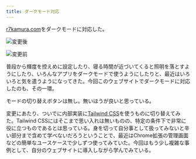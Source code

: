 ```yaml
---
title: ダークモード対応
---
```

[r7kamura.com](https://r7kamura.com/)をダークモードに対応した。

![](https://lh6.googleusercontent.com/Kpwn7ZHQMjccilPWa-CPAJze1aAzZqkBeKfqb6ffRudyQMAPs-FsbhXbaeQlOrG9EorAQ_wbUDIF968DEEI_TsV4Y4nLlsMOzQ6PjpVk91hRl6fk1RXMxFjuDo00U_gOYd80MisgEh8Vp-jfSfj8pQ "変更後")

![](https://lh6.googleusercontent.com/2UwPAZs4MYelfEcp4yjuN254W9RaX3US_GQhBIhi6B21cJFp18dpM2V2YUYxta7QzMOCK1yRr_XzuksysB6DohouoruWE-FYOFEzPqmQRO7LEMbh8O-V-VEH8Q0eTBjUjFmQnQ8PqhB3sdpzfXZOjw "変更前")

普段から輝度を控えめに設定したり、寝る時間が近づいてくると照明を落とすようにしたり、いろんなアプリをダークモードで使うようにしたりと、最近はいろいろと気を遣うようになってきた。今回このウェブサイトでダークモードに対応したのも、その一環。

モードの切り替えボタンは無し。無いほうが良いと思っている。

変更にあたり、ついでに内部実装に[Tailwind CSS](https://tailwindcss.com/)を使うものに切り替えてみた。Tailwind CSSにはそこまで思い入れは無いものの、特定の条件下で非常に役に立つものであるとは思っている。身を切って自分事として扱ってみないと辛い部分まで含めて学べないだろうということで、最近はChrome拡張の管理画面などの簡単なユースケースで少しずつ使ってみていた。今回はもう少し複雑な事例として、自分のウェブサイトに導入しながら学んでみている。
